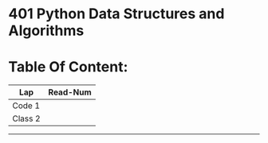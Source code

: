 # 401 Python Data Structures and Algorithms

# Table Of Content:
|       Lap         | Read-Num                                                                              |  
|  --------------   | -----------------------------------------------------------------------------------   | 
|    Code 1         | []()| 
|    Class 2        | []()| 



---------------------------
